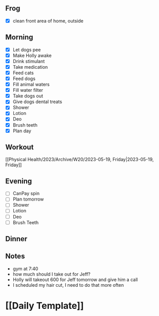 ## Frog
- [x] clean front area of home, outside

## Morning 
- [x] Let dogs pee
- [x] Make Holly awake
- [x] Drink stimulant
- [x] Take medication
- [x] Feed cats
- [x] Feed dogs
- [x] Fill animal waters
- [x] Fill water filter
- [x] Take dogs out 
- [x] Give dogs dental treats
- [x] Shower
- [x] Lotion
- [x] Deo
- [x] Brush teeth
- [x] Plan day

## Workout
[[Physical Health/2023/Archive/W20/2023-05-19, Friday|2023-05-19, Friday]]

## Evening
- [ ] CanPay spin
- [ ] Plan tomorrow 
- [ ] Shower 
- [ ] Lotion 
- [ ] Deo 
- [ ] Brush Teeth 

## Dinner

## Notes 

- gym at 7:40 
- how much should I take out for Jeff?
- Holly will takeout 600 for Jeff tomorrow and give him a call 
- I scheduled my hair cut, I need to do that more often 

# [[Daily Template]]
